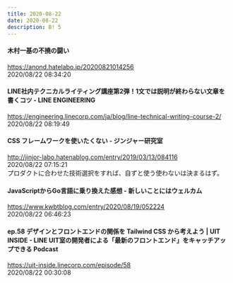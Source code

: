 ```yaml
---
title: 2020-08-22
date: 2020-08-22
description: B! 5
---
```


#### 木村一基の不撓の闘い
https://anond.hatelabo.jp/20200821014256<br>
2020/08/22 08:34:20<br>


#### LINE社内テクニカルライティング講座第2弾！1文では説明が終わらない文章を書くコツ - LINE ENGINEERING
https://engineering.linecorp.com/ja/blog/line-technical-writing-course-2/<br>
2020/08/22 08:19:49<br>


#### CSS フレームワークを使いたくない - ジンジャー研究室
http://jinjor-labo.hatenablog.com/entry/2019/03/13/084116<br>
2020/08/22 07:15:21<br>
プロダクトに合わせた技術選択をすれば、自ずと使う使わないは決まるはず。


#### JavaScriptからGo言語に乗り換えた感想 - 新しいことにはウェルカム
https://www.kwbtblog.com/entry/2020/08/19/052224<br>
2020/08/22 06:46:23<br>


#### ep.58 デザインとフロントエンドの関係を Tailwind CSS から考えよう | UIT INSIDE - LINE UIT室の開発者による「最新のフロントエンド」をキャッチアップできる Podcast
https://uit-inside.linecorp.com/episode/58<br>
2020/08/22 00:30:08<br>


